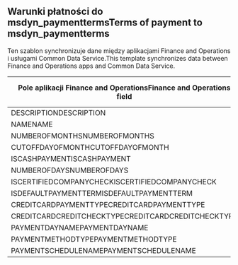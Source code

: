 ## <a name="terms-of-payment-to-msdyn_paymentterms"></a><span data-ttu-id="4d081-101">Warunki płatności do msdyn_paymentterms</span><span class="sxs-lookup"><span data-stu-id="4d081-101">Terms of payment to msdyn_paymentterms</span></span>

<span data-ttu-id="4d081-102">Ten szablon synchronizuje dane między aplikacjami Finance and Operations i usługami Common Data Service.</span><span class="sxs-lookup"><span data-stu-id="4d081-102">This template synchronizes data between Finance and Operations apps and Common Data Service.</span></span>

<span data-ttu-id="4d081-103">Pole aplikacji Finance and Operations</span><span class="sxs-lookup"><span data-stu-id="4d081-103">Finance and Operations field</span></span> | <span data-ttu-id="4d081-104">Typ mapy</span><span class="sxs-lookup"><span data-stu-id="4d081-104">Map type</span></span> | <span data-ttu-id="4d081-105">Inne pole rozwiązania Dynamics 365</span><span class="sxs-lookup"><span data-stu-id="4d081-105">Other Dynamics 365 field</span></span> | <span data-ttu-id="4d081-106">Wartość domyślna</span><span class="sxs-lookup"><span data-stu-id="4d081-106">Default value</span></span>
---|---|---|---
<span data-ttu-id="4d081-107">DESCRIPTION</span><span class="sxs-lookup"><span data-stu-id="4d081-107">DESCRIPTION</span></span> | = | <span data-ttu-id="4d081-108">msdyn_description</span><span class="sxs-lookup"><span data-stu-id="4d081-108">msdyn_description</span></span> | 
<span data-ttu-id="4d081-109">NAME</span><span class="sxs-lookup"><span data-stu-id="4d081-109">NAME</span></span> | = | <span data-ttu-id="4d081-110">msdyn_name</span><span class="sxs-lookup"><span data-stu-id="4d081-110">msdyn_name</span></span> | 
<span data-ttu-id="4d081-111">NUMBEROFMONTHS</span><span class="sxs-lookup"><span data-stu-id="4d081-111">NUMBEROFMONTHS</span></span> | = | <span data-ttu-id="4d081-112">msdyn_numberofmonth</span><span class="sxs-lookup"><span data-stu-id="4d081-112">msdyn_numberofmonth</span></span> | 
<span data-ttu-id="4d081-113">CUTOFFDAYOFMONTH</span><span class="sxs-lookup"><span data-stu-id="4d081-113">CUTOFFDAYOFMONTH</span></span> | = | <span data-ttu-id="4d081-114">msdyn_cutoffdayofmonth</span><span class="sxs-lookup"><span data-stu-id="4d081-114">msdyn_cutoffdayofmonth</span></span> | 
<span data-ttu-id="4d081-115">ISCASHPAYMENT</span><span class="sxs-lookup"><span data-stu-id="4d081-115">ISCASHPAYMENT</span></span> | >< | <span data-ttu-id="4d081-116">msdyn_iscashpayment</span><span class="sxs-lookup"><span data-stu-id="4d081-116">msdyn_iscashpayment</span></span> | 
<span data-ttu-id="4d081-117">NUMBEROFDAYS</span><span class="sxs-lookup"><span data-stu-id="4d081-117">NUMBEROFDAYS</span></span> | = | <span data-ttu-id="4d081-118">msdyn_days</span><span class="sxs-lookup"><span data-stu-id="4d081-118">msdyn_days</span></span> | 
<span data-ttu-id="4d081-119">ISCERTIFIEDCOMPANYCHECK</span><span class="sxs-lookup"><span data-stu-id="4d081-119">ISCERTIFIEDCOMPANYCHECK</span></span> | >< | <span data-ttu-id="4d081-120">msdyn_iscertifiedcompanycheck</span><span class="sxs-lookup"><span data-stu-id="4d081-120">msdyn_iscertifiedcompanycheck</span></span> | 
<span data-ttu-id="4d081-121">ISDEFAULTPAYMENTTERM</span><span class="sxs-lookup"><span data-stu-id="4d081-121">ISDEFAULTPAYMENTTERM</span></span> | >< | <span data-ttu-id="4d081-122">msdyn_isdefaultpaymentterm</span><span class="sxs-lookup"><span data-stu-id="4d081-122">msdyn_isdefaultpaymentterm</span></span> | 
<span data-ttu-id="4d081-123">CREDITCARDPAYMENTTYPE</span><span class="sxs-lookup"><span data-stu-id="4d081-123">CREDITCARDPAYMENTTYPE</span></span> | >< | <span data-ttu-id="4d081-124">msdyn_creditcardpaymenttype</span><span class="sxs-lookup"><span data-stu-id="4d081-124">msdyn_creditcardpaymenttype</span></span> | 
<span data-ttu-id="4d081-125">CREDITCARDCREDITCHECKTYPE</span><span class="sxs-lookup"><span data-stu-id="4d081-125">CREDITCARDCREDITCHECKTYPE</span></span> | >< | <span data-ttu-id="4d081-126">msdyn_creditcardcreditchecktype</span><span class="sxs-lookup"><span data-stu-id="4d081-126">msdyn_creditcardcreditchecktype</span></span> | 
<span data-ttu-id="4d081-127">PAYMENTDAYNAME</span><span class="sxs-lookup"><span data-stu-id="4d081-127">PAYMENTDAYNAME</span></span> | = | <span data-ttu-id="4d081-128">msdyn_paymentdayname.msdyn_name</span><span class="sxs-lookup"><span data-stu-id="4d081-128">msdyn_paymentdayname.msdyn_name</span></span> | 
<span data-ttu-id="4d081-129">PAYMENTMETHODTYPE</span><span class="sxs-lookup"><span data-stu-id="4d081-129">PAYMENTMETHODTYPE</span></span> | >< | <span data-ttu-id="4d081-130">msdyn_paymentmethodtype</span><span class="sxs-lookup"><span data-stu-id="4d081-130">msdyn_paymentmethodtype</span></span> | 
<span data-ttu-id="4d081-131">PAYMENTSCHEDULENAME</span><span class="sxs-lookup"><span data-stu-id="4d081-131">PAYMENTSCHEDULENAME</span></span> | = | <span data-ttu-id="4d081-132">msdyn_paymentschedulename.msdyn_name</span><span class="sxs-lookup"><span data-stu-id="4d081-132">msdyn_paymentschedulename.msdyn_name</span></span> | 
